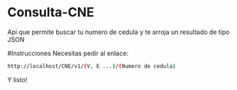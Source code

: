 # Consulta-CNE
Api que permite buscar tu numero de cedula y te arroja un resultado de tipo JSON

#Instrucciones
Necesitas pedir al enlace:
```bash
http://localhost/CNE/v1/(V, E ...)/(Numero de cedula)
```
Y listo!

